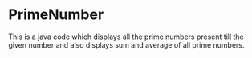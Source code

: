 # PrimeNumber
This is a java code which displays all the prime numbers present till the given number and also displays sum and average of all prime numbers.

